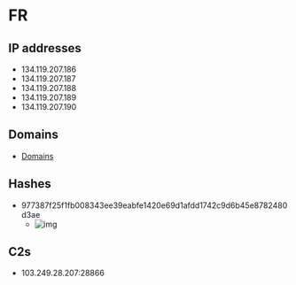 # FR

## IP addresses

- 134.119.207.186
- 134.119.207.187
- 134.119.207.188
- 134.119.207.189
- 134.119.207.190

## Domains

- [Domains](./domains.txt)

## Hashes

- 977387f25f1fb008343ee39eabfe1420e69d1afdd1742c9d6b45e8782480d3ae
  - ![img](https://www.apklab.io/apkicon.png?iconid=4313dc1434c41ac4c1afb93d074886ac59814a0d)

## C2s

- 103.249.28.207:28866
